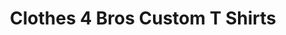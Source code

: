 ---
title: "Clothes 4 Bros Custom T Shirts"
url: /sacramento/clothes-4-bros-custom-t-shirts/
shop: Kleidung
---